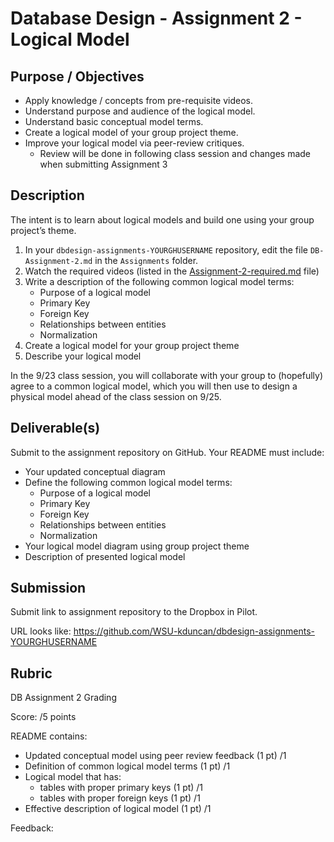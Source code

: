 # Database Design - Assignment 2 - Logical Model

## Purpose / Objectives

- Apply knowledge / concepts from pre-requisite videos.
- Understand purpose and audience of the logical model.
- Understand basic conceptual model terms.
- Create a logical model of your group project theme.
- Improve your logical model via peer-review critiques.
	- Review will be done in following class session and changes made when submitting Assignment 3

## Description

The intent is to learn about logical models and build one using your group project’s theme.

1. In your `dbdesign-assignments-YOURGHUSERNAME` repository, edit the file `DB-Assignment-2.md` in the `Assignments` folder.
2. Watch the required videos (listed in the [Assignment-2-required.md](Assignment-2-required.md) file)
3. Write a description of the following common logical model terms:
	- Purpose of a logical model
	- Primary Key
	- Foreign Key
	- Relationships between entities
	- Normalization
4. Create a logical model for your group project theme
5. Describe your logical model

In the 9/23 class session, you will collaborate with your group to (hopefully) agree to a common logical model, which you will then use to design a physical model ahead of the class session on 9/25.

## Deliverable(s)

Submit to the assignment repository on GitHub.  Your README must include:

- Your updated conceptual diagram
- Define the following common logical model terms:
	- Purpose of a logical model
	- Primary Key
	- Foreign Key
	- Relationships between entities
	- Normalization
- Your logical model diagram using group project theme
- Description of presented logical model

## Submission

Submit link to assignment repository to the Dropbox in Pilot. 

URL looks like: https://github.com/WSU-kduncan/dbdesign-assignments-YOURGHUSERNAME

## Rubric

DB Assignment 2 Grading

Score: /5 points

README contains:
- Updated conceptual model using peer review feedback (1 pt) /1
- Definition of common logical model terms (1 pt) /1
- Logical model that has:
	- tables with proper primary keys (1 pt) /1
	- tables with proper foreign keys (1 pt) /1
- Effective description of logical model (1 pt) /1

Feedback: 
